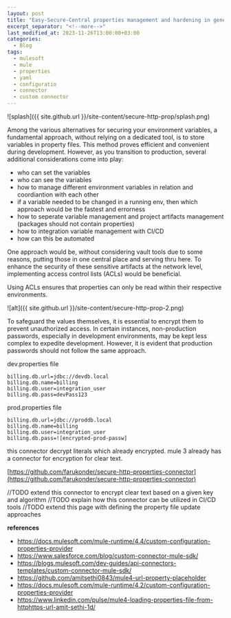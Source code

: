 ```yaml
---
layout: post
title: "Easy-Secure-Central properties management and hardening in general"
excerpt_separator: "<!--more-->"
last_modified_at: 2023-11-26T13:00:00+03:00
categories:
  - Blog
tags:
  - mulesoft
  - mule
  - properties
  - yaml
  - configuratio
  - connector
  - custom connector
---
```



![splash]({{ site.github.url }}/site-content/secure-http-prop/splash.png)

Among the various alternatives for securing your environment variables, a fundamental approach, without relying on a dedicated tool, is to store variables in property files. This method proves efficient and convenient during development. However, as you transition to production, several additional considerations come into play:
 - who can set the variables
 - who can see the variables
 - how to manage different environment variables in relation and coordiantion with each other
 - if a variable needed to be changed in a running env, then which approach would be the fastest and errorness
 - how to seperate variable management and project artifacts management (packages should not contain properties)
 - how to integration variable management with CI/CD
 - how can this be automated
 
One approach would be, without considering vault tools due to some reasons, putting those in one central place and serving thru here. To enhance the security of these sensitive artifacts at the network level, implementing access control lists (ACLs) would be beneficial.

Using ACLs ensures that properties can only be read within their respective environments.

![alt]({{ site.github.url }}/site-content/secure-http-prop-2.png)

To safeguard the values themselves, it is essential to encrypt them to prevent unauthorized access. In certain instances, non-production passwords, especially in development environments, may be kept less complex to expedite development. However, it is evident that production passwords should not follow the same approach. 

dev.properties file
```
billing.db.url=jdbc://devdb.local
billing.db.name=billing
billing.db.user=integration_user
billing.db.pass=devPass123
```

prod.properties file
```
billing.db.url=jdbc://proddb.local
billing.db.name=billing
billing.db.user=integration_user
billing.db.pass=![encrypted-prod-passw]
```

this connector decrypt literals which already encrypted. mule 3 already  has a connector for encryption for clear text.

[https://github.com/farukonder/secure-http-properties-connector](https://github.com/farukonder/secure-http-properties-connector)

//TODO extend this connector to encrypt clear text based  on a given key and algorithm
//TODO explain how this connector can be utilized in CI/CD tools
//TODO extend this page with defining the property file update approaches

**references**
 - https://docs.mulesoft.com/mule-runtime/4.4/custom-configuration-properties-provider
 - https://www.salesforce.com/blog/custom-connector-mule-sdk/
 - https://blogs.mulesoft.com/dev-guides/api-connectors-templates/custom-connector-mule-sdk/
 - https://github.com/amitsethi0843/mule4-url-property-placeholder
 - https://docs.mulesoft.com/mule-runtime/4.2/custom-configuration-properties-provider
 - https://www.linkedin.com/pulse/mule4-loading-properties-file-from-httphttps-url-amit-sethi-1d/